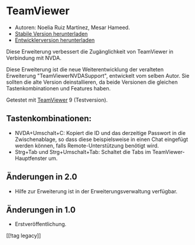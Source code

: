 # TeamViewer #

*	Autoren: Noelia Ruiz Martínez, Mesar Hameed.
*	[Stabile Version herunterladen][1]
*	[Entwicklerversion herunterladen][2]

Diese Erweiterung verbessert die Zugänglichkeit von TeamViewer in Verbindung
mit NVDA.

Diese Erweiterung ist die neue Weiterentwicklung der veralteten Erweiterung
"TeamViewerNVDASupport", entwickelt vom selben Autor. Sie sollten die alte
Version deinstallieren, da beide Versionen die gleichen Tastenkombinationen
und Features haben.

Getestet mit [TeamViewer][3] 9 (Testversion).

## Tastenkombinationen: ##

*	NVDA+Umschalt+C: Kopiert die ID und das derzeitige Passwort in die
  Zwischenablage, so dass diese beispielsweise in einen Chat eingefügt
  werden können, falls Remote-Unterstützung benötigt wird.
*	Strg+Tab und Strg+Umschalt+Tab: Schaltet die Tabs im
  TeamViewer-Hauptfenster um.

## Änderungen in 2.0 ##
*	 Hilfe zur Erweiterung ist in der Erweiterungsverwaltung verfügbar.

## Änderungen in 1.0 ##
*	 Erstveröffentlichung.

[[!tag legacy]]

[1]: https://www.nvaccess.org/addonStore/legacy?file=tv

[2]: https://www.nvaccess.org/addonStore/legacy?file=tv-dev

[3]: https://www.teamviewer.com
